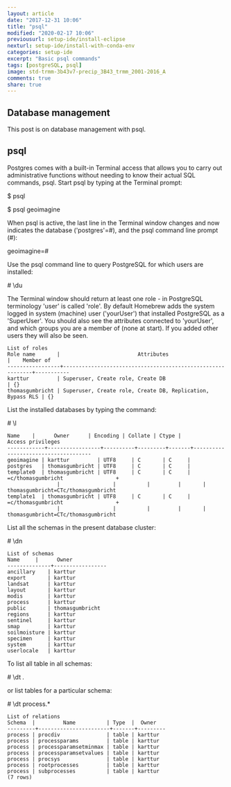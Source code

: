 ```yaml
---
layout: article
date: "2017-12-31 10:06"
title: "psql"
modified: "2020-02-17 10:06"
previousurl: setup-ide/install-eclipse
nexturl: setup-ide/install-with-conda-env
categories: setup-ide
excerpt: "Basic psql commands"
tags: [postgreSQL, psql]
image: std-trmm-3b43v7-precip_3B43_trmm_2001-2016_A
comments: true
share: true
---
```

<script src="https://karttur.github.io/common/assets/js/karttur/togglediv.js"></script>

## Database management

This post is on database management with psql.

## psql

Postgres comes with a built-in <span class='app'>Terminal</span> access that allows you to carry out administrative functions without needing to know their actual SQL commands, <span class='terminalapp'>psql</span>. Start <span class='terminalapp'>psql</span> by typing at the <span class='app'>Terminal</span> prompt:

<span class='terminal'>$ psql <yourdbcluster></span>

<span class='terminal'>$ psql geoimagine</span>

When <span class='terminalapp'>psql</span> is active, the last line in the <span class='app'>Terminal</span> window changes and now indicates the database (<span class='terminal'>'postgres'=#</span>), and the <span class='terminalapp'>psql</span> command line prompt (<span class='terminal'>#</span>):

<span class='terminal'>geoimagine=#</span>

Use the <span class='terminalapp'>psql</span> command line to query PostgreSQL for which users are installed:

<span class='terminal'># \\du</span>

The <span class='app'>Terminal</span> window should return at least one role - in PostgreSQL terminology 'user' is called 'role'. By default Homebrew adds the system logged in system (machine) user ('yourUser') that installed PostgreSQL as a 'SuperUser'. You should also see the attributes connected to 'yourUser', and which groups you are a member of (none at start). If you added other users they will also be seen.

```
List of roles
Role name       |                         Attributes                         |    Member of
-----------------+------------------------------------------------------------+-----------
karttur         | Superuser, Create role, Create DB                          | {}
thomasgumbricht | Superuser, Create role, Create DB, Replication, Bypass RLS | {}
```

List the installed databases by typing the command:

<span class='terminal'># \\l</span>
```
Name    |      Owner      | Encoding | Collate | Ctype |          Access privileges          
------------+-----------------+----------+---------+-------+-------------------------------------
geoimagine | karttur         | UTF8     | C       | C     |
postgres   | thomasgumbricht | UTF8     | C       | C     |
template0  | thomasgumbricht | UTF8     | C       | C     | =c/thomasgumbricht                 +
				|                 |          |         |       | thomasgumbricht=CTc/thomasgumbricht
template1  | thomasgumbricht | UTF8     | C       | C     | =c/thomasgumbricht                 +
				|                 |          |         |       | thomasgumbricht=CTc/thomasgumbricht
```


List all the schemas in the present database cluster:

<span class='terminal'># \\dn</span>

```
List of schemas
Name     |      Owner      
--------------+-----------------
ancillary    | karttur
export       | karttur
landsat      | karttur
layout       | karttur
modis        | karttur
process      | karttur
public       | thomasgumbricht
regions      | karttur
sentinel     | karttur
smap         | karttur
soilmoisture | karttur
specimen     | karttur
system       | karttur
userlocale   | karttur
```

To list all table in all schemas:

<span class='terminal'># \\dt *.*</span>

or list tables for a particular schema:

<span class='terminal'># \\dt process.*</span>

```
List of relations
Schema  |         Name          | Type  |  Owner  
---------+-----------------------+-------+---------
process | procdiv               | table | karttur
process | processparams         | table | karttur
process | processparamsetminmax | table | karttur
process | processparamsetvalues | table | karttur
process | procsys               | table | karttur
process | rootprocesses         | table | karttur
process | subprocesses          | table | karttur
(7 rows)
```
